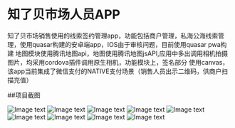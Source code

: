 # 知了贝市场人员APP
知了贝市场销售使用的线索签约管理app，功能包括商户管理，私海公海线索管理，使用quasar构建的安卓端app，IOS由于审核问题，目前使用quasar pwa构建
地图模块使用腾讯地图api，地图使用腾讯地图jsAPI,应用中多出调用相机拍摄图片，均采用cordova插件调用原生相机，功能模块上，签名部分
使用canvas，该app当前集成了微信支付的NATIVE支付场景（销售人员出示二维码，供商户扫描充值）

##项目截图  

![Image text](https://github.com/yueqjGithub/quasar-BD-app/blob/master/src/statics/img/1.png)
![Image text](https://github.com/yueqjGithub/quasar-BD-app/blob/master/src/statics/img/2.png)
![Image text](https://github.com/yueqjGithub/quasar-BD-app/blob/master/src/statics/img/3.png)
![Image text](https://github.com/yueqjGithub/quasar-BD-app/blob/master/src/statics/img/4.png)
![Image text](https://github.com/yueqjGithub/quasar-BD-app/blob/master/src/statics/img/5.png)
![Image text](https://github.com/yueqjGithub/quasar-BD-app/blob/master/src/statics/img/14.png)
![Image text](https://github.com/yueqjGithub/quasar-BD-app/blob/master/src/statics/img/11.png)
![Image text](https://github.com/yueqjGithub/quasar-BD-app/blob/master/src/statics/img/12.png)
![Image text](https://github.com/yueqjGithub/quasar-BD-app/blob/master/src/statics/img/13.png)
